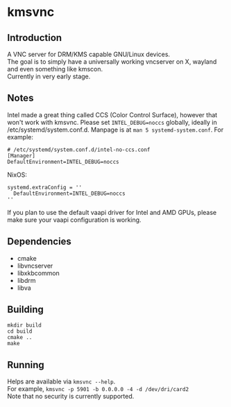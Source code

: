 # kmsvnc

## Introduction
A VNC server for DRM/KMS capable GNU/Linux devices.  
The goal is to simply have a universally working vncserver on X, wayland and even something like kmscon.  
Currently in very early stage.

## Notes
Intel made a great thing called CCS (Color Control Surface), however that won't work with kmsvnc. Please set `INTEL_DEBUG=noccs` globally, ideally in /etc/systemd/system.conf.d. Manpage is at `man 5 systemd-system.conf`. For example:
```
# /etc/systemd/system.conf.d/intel-no-ccs.conf 
[Manager]
DefaultEnvironment=INTEL_DEBUG=noccs
```
NixOS:
```
systemd.extraConfig = ''
  DefaultEnvironment=INTEL_DEBUG=noccs
''
```

If you plan to use the default vaapi driver for Intel and AMD GPUs, please make sure your vaapi configuration is working.

## Dependencies
 * cmake
 * libvncserver
 * libxkbcommon
 * libdrm
 * libva

## Building
```
mkdir build
cd build
cmake ..
make
```

## Running
Helps are available via `kmsvnc --help`.  
For example, `kmsvnc -p 5901 -b 0.0.0.0 -4 -d /dev/dri/card2`  
Note that no security is currently supported.
